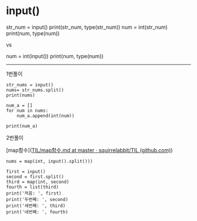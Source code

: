 # input()

str_num = input()
print(str_num, type(str_num))
num = int(str_num)
print(num, type(num))

vs

num = int(input())
print(num, type(num))

------

1번풀이

```
str_nums = input()
nums= str_nums.split()
print(nums)

num_a = []
for num in nums:
    num_a.append(int(num))

print(num_a)
```

2번풀이

[map함수]([TIL/map함수.md at master · squirrelabbit/TIL (github.com)](https://github.com/squirrelabbit/TIL/blob/master/map함수.md))

```
nums = map(int, input().split()))
```

```
first = input()
second = first.split()
third = map(int, second)
fourth = list(third)
print('처음: ', first)
print('두번째: ', second)
print('세번째: ', third)
print('네번째: ', fourth)
```

